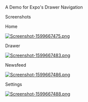 A Demo for Expo's Drawer Navigation

Screenshots

Home

[![Screenshot-1599667475.png](https://i.postimg.cc/hvnLMVX6/Screenshot-1599667475.png)](https://postimg.cc/Kk938krD)

Drawer

[![Screenshot-1599667483.png](https://i.postimg.cc/6qhdPTR3/Screenshot-1599667483.png)](https://postimg.cc/wR7yyqw8)

Newsfeed

[![Screenshot-1599667486.png](https://i.postimg.cc/y8xFf1N1/Screenshot-1599667486.png)](https://postimg.cc/MnkMH8RN)

Settings

[![Screenshot-1599667488.png](https://i.postimg.cc/QtQ5BVfb/Screenshot-1599667488.png)](https://postimg.cc/sQ21qfdQ)
